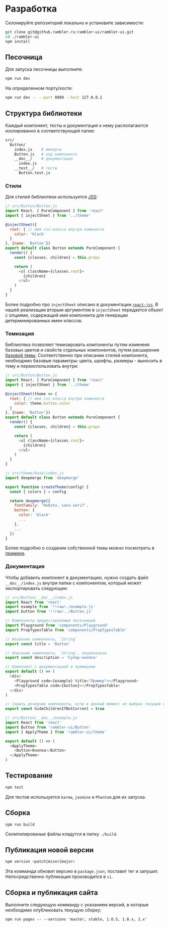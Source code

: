 # Разработка

Склонируйте репозиторий локально и установите зависимости:

```sh
git clone git@github.rambler.ru:rambler-ui/rambler-ui.git
cd ./rambler-ui
npm install
```

## Песочница

Для запуска песочницы выполните:

```sh
npm run dev
```

На определенном порту/хосте:

```sh
npm run dev -- --port 8080 --host 127.0.0.1
```

## Структура библиотеки

Каждый компонент, тесты и документация к нему располагаются изолированно в соответствующей папке:

```sh
src/
  Button/
    index.js    # импорты
    Button.js   # код компонента
    __doc__/    # документация
      index.js
    __test__/   # тесты
      Button.test.js
```

### Стили

Для стилей библиотеки используется [JSS](https://github.com/cssinjs/jss):

```js
// src/Button/Button.js
import React, { PureComponent } from 'react'
import { injectSheet } from '../theme'

@injectSheet({
  root: { // имя css-класса внутри комонента
    color: 'black'
  }
}, {name: 'Button'})
export default class Button extends PureComponent {
  render() {
    const {classes, children} = this.props

    return (
      <ul className={classes.root}>
        {children}
      </ul>
    )
  }
}
```

Более подробно про `injectSheet` описано в документации [`react-jss`](https://github.com/cssinjs/react-jss). В нашей реализации вторым аргументом в `injectSheet` передается объект с опциями, содержащий имя компонента для генерации детерминированных имен классов.

### Темизация

Библиотека позволяет темизировать компоненты путем изменеия базовых цветов и свойств отдельных компонентов, путем расширения [базовой темы](https://github.com/rambler-digital-solutions/rambler-ui/tree/master/src/theme/base/index.js). Соответственно при описании стилей компонента, необходимо базовые параметры: цвета, шрифты, размеры - выносить в тему и переиспользовать внутри:

```js
// src/Button/Button.js
import React, { PureComponent } from 'react'
import { injectSheet } from '../theme'

@injectSheet(theme => {
  root: { // имя css-класса внутри комонента
    color: theme.button.color
  }
}, {name: 'Button'})
export default class Button extends PureComponent {
  render() {
    const {classes, children} = this.props

    return (
      <ul className={classes.root}>
        {children}
      </ul>
    )
  }
}

// src/theme/base/index.js
import deepmerge from 'deepmerge'

export function createTheme(config) {
  const { colors } = config

  return deepmerge({
    fontFamily: 'Roboto, sans-serif',
    button: {
      color: 'black'
      ...
    },
    ...
  })
}
```

Более подробно о создании собственной темы можно посмотреть в [примере](https://github.com/rambler-digital-solutions/rambler-ui/tree/master/examples/theming).

### Документация

Чтобы добавить компонент в документацию, нужно создать файл `__doc__/index.js` внутри папки с компонентом, который может экспортировать следующeе:

```js
// src/Button/__doc__/index.js
import React from 'react'
import example from '!!raw!./example.js'
import button from '!!raw!../Button.js'

// Компоненты предоставляемые песочницей
import Playground from 'components/Playground'
import PropTypesTable from 'components/PropTypesTable'

// Название компонента, `String`
export const title = 'Button'

// Описание компонента, `String`, опционально
export const description = 'Супер-кнопка'

// Компонент с документацией и примерами
export default () => (
  <div>
    <Playground code={example} title="Пример"></Playground>
    <PropTypesTable code={button}></PropTypesTable>
  </div>
)

// Скрыть дочерние компоненты, если в данный момент не выбран текущий компонент, `Boolean`, опционально, по-умолчанию `false`
export const hideChildrenIfNotCurrent = true

// src/Button/__doc__/example.js
import React from 'react'
import Button from 'rambler-ui/Button'
import { ApplyTheme } from 'rambler-ui/theme'

export default () => (
  <ApplyTheme>
    <Button>Кнопка</Button>
  </ApplyTheme>
)
```

## Тестирование

```sh
npm test
```

Для тестов используется `karma`, `jasmine` и `Phantom` для их запуска.

## Сборка

```sh
npm run build
```

Скомпилированые файлы кладутся в папку `./build`.

## Публикация новой версии

```sh
npm version <patch|minor|major>
```

Эта комманда обновит версию в `package.json`, поставит тег и запушит. Непосредственно публикация производится в `ci`.

## Сборка и публикация сайта

Выполните следующую комманду с указанием версий, в которые необходимо опубликовать текущую сборку:

```
npm run pages -- --versions 'master, stable, 1.0.5, 1.0.x, 1.x'
```

